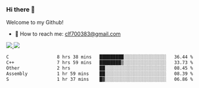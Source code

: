 ### Hi there 👋

<!--
**clingfei/clingfei** is a ✨ _special_ ✨ repository because its `README.md` (this file) appears on your GitHub profile.

Here are some ideas to get you started:

- 🔭 I’m currently working on ...
- 🌱 I’m currently learning ...
- 👯 I’m looking to collaborate on ...
- 🤔 I’m looking for help with ...
- 💬 Ask me about ...
- 📫 How to reach me: ...
- 😄 Pronouns: ...
- ⚡ Fun fact: ...
-->
Welcome to my Github!
- 📧 How to reach me: clf700383@gmail.com

<a href="https://github.com/anuraghazra/github-readme-stats">
  <img src="https://github-readme-stats.vercel.app/api?username=clingfei&count_private=true&show_icons=true&include_all_commits=true&line_height=21&hide_border=true&repo=github-readme-stats" />
</a>
<a href="https://github.com/anuraghazra/convoychat">
  <img src="https://github-readme-stats.vercel.app/api/top-langs/?username=clingfei&hide=Tcl,Perl,Makefile,CSS,HTML,Yacc,Lex,Verilog&langs_count=6&layout=compact&hide_border=true&repo=convoychat" />
</a>

<!--START_SECTION:waka-->

```txt
C                  8 hrs 38 mins   █████████░░░░░░░░░░░░░░░░   36.44 %
C++                7 hrs 59 mins   ████████▒░░░░░░░░░░░░░░░░   33.73 %
Other              2 hrs           ██░░░░░░░░░░░░░░░░░░░░░░░   08.45 %
Assembly           1 hr 59 mins    ██░░░░░░░░░░░░░░░░░░░░░░░   08.39 %
S                  1 hr 37 mins    █▓░░░░░░░░░░░░░░░░░░░░░░░   06.86 %
```

<!--END_SECTION:waka-->

